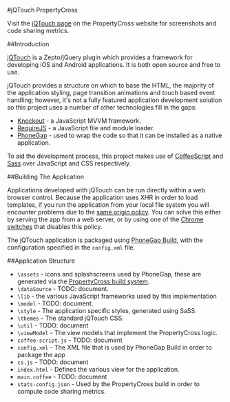 #jQTouch PropertyCross

Visit the [jQTouch page](http://propertycross.com/jqtouch/) on the PropertyCross website for screenshots and code sharing metrics.

##Introduction

[jQTouch](http://jqtjs.com/) is a Zepto/jQuery plugin which provides a framework for developing iOS and Android applications.  It is both open source and free to use.

jQTouch provides a structure on which to base the HTML, the majority of the application styling, page transition animations and touch based event handling; however, it's not a fully featured application development solution so this project uses a number of other technologies fill in the gaps:

* [Knockout](http://knockoutjs.com/) - a JavaScript MVVM framework.
* [RequireJS](http://requirejs.org/) - a JavaScript file and module loader.
* [PhoneGap](http://phonegap.com/) - used to wrap the code so that it can be installed as a native application.

To aid the development process, this project makes use of [CoffeeScript](http://coffeescript.org/) and [Sass](http://sass-lang.com/) over JavaScript and CSS respectively.

##Building The Application

Applications developed with jQTouch can be run directly within a web browser control. Because the application uses XHR in order to load templates, if you run the application from your local file system you will encounter problems due to the [same origin policy](http://en.wikipedia.org/wiki/Same_origin_policy). You can solve this either by serving the app from a web server, or by using one of the [Chrome switches](http://peter.sh/experiments/chromium-command-line-switches/) that disables this policy.

The jQTouch application is packaged using [PhoneGap Build](https://build.phonegap.com/), with the configuration specified in the `config.xml` file.

##Application Structure

 + `\assets` - icons and splashscreens used by PhoneGap, these are generated via the [PropertyCross build system](https://github.com/ColinEberhardt/PropertyCross/tree/master/build).
 + `\dataSource` - TODO: document.
 + `\lib` - the various JavaScript frameworks used by this implementation
 + `\model` - TODO: document.
 + `\style` - The application specific styles, generated using SaSS.
 + `\themes` - The standard jQTouch CSS.
 + `\util` - TODO: document
 + `\viewModel` - The view models that implement the PropertyCross logic.
 + `coffee-script.js` - TODO: document
 + `config.xml` - The XML file that is used by PhoneGap Build in order to package the app
 + `cs.js` - TODO: document
 + `index.html` - Defines the various view for the application.
 + `main.coffee` - TODO: document 
 + `stats-config.json` - Used by the PropertyCross build in order to compute code sharing metrics.